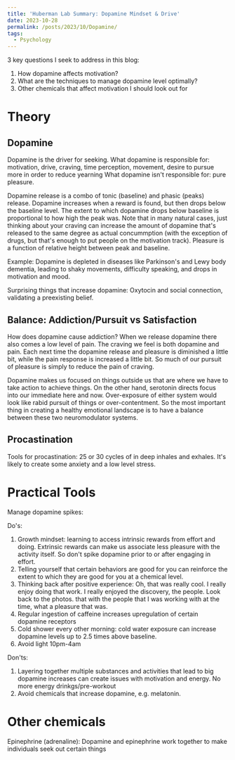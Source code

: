 ```yaml
---
title: 'Huberman Lab Summary: Dopamine Mindset & Drive'
date: 2023-10-28
permalink: /posts/2023/10/Dopamine/
tags:
  - Psychology
---
```


3 key questions I seek to address in this blog:
1. How dopamine affects motivation?
2. What are the techniques to manage dopamine level optimally?
3. Other chemicals that affect motivation I should look out for
   
Theory
======

Dopamine
------
Dopamine is the driver for seeking.
What dopamine is responsible for: motivation, drive, craving, time perception, movement, desire to pursue more in order to reduce yearning
What dopamine isn't responsible for: pure pleasure.

Dopamine release is a combo of tonic (baseline) and phasic (peaks) release.  Dopamine increases when a reward is found, but then drops below the baseline level. The extent to which dopamine drops below baseline is proportional to how high the peak was. Note that in many natural cases, just thinking about your craving can increase the amount of dopamine that's released to the same degree as actual concummption (with the exception of drugs, but that's enough to put people on the motivation track). Pleasure is a function of relative height between peak and baseline.

Example: Dopamine is depleted in diseases like Parkinson's and Lewy body dementia, leading to shaky movements, difficulty speaking, and drops in motivation and mood.

Surprising things that increase dopamine: Oxytocin and social connection, validating a preexisting belief.

Balance: Addiction/Pursuit vs Satisfaction
------
How does dopamine cause addiction? When we release dopamine there also comes a low level of pain. The craving we feel is both dopamine and pain. Each next time the dopamine release and pleasure is diminished a little bit, while the pain response is increased a little bit. So much of our pursuit of pleasure is simply to reduce the pain of craving.

Dopamine makes us focused on things outside us that are where we have to take action to achieve things. On the other hand, serotonin directs focus into our immediate here and now. Over-exposure of either system would look like rabid pursuit of things or over-contentment. So the most important thing in creating a healthy emotional landscape is to have a balance between these two neuromodulator systems.

Procastination
------
Tools for procastination: 25 or 30 cycles of in deep inhales and exhales. It's likely to create some anxiety and a low level stress. 

Practical Tools
======
Manage dopamine spikes:

Do's:
1. Growth mindset: learning to access intrinsic rewards from effort and doing. Extrinsic rewards can make us associate less pleasure with the activity itself. So don't spike dopamine prior to or after engaging in effort.
2. Telling yourself that certain behaviors are good for you can reinforce the extent to which they are good for you at a chemical level.
3. Thinking back after positive experience: Oh, that was really cool. I really enjoy doing that work. I really enjoyed the discovery, the people. Look back to the photos. 
that with the people that I was working with at the time, what a pleasure that was. 
4. Regular ingestion of caffeine increases upregulation of certain dopamine receptors
5. Cold shower every other morning: cold water exposure can increase dopamine levels up to 2.5 times above baseline.
6. Avoid light 10pm-4am

Don'ts:
1. Layering together multiple substances and activities that lead to big dopamine increases can create issues with motivation and energy. No more energy drinkgs/pre-workout
2. Avoid chemicals that increase dopamine, e.g. melatonin.

Other chemicals
======
Epinephrine (adrenaline): Dopamine and epinephrine work together to make individuals seek out certain things
